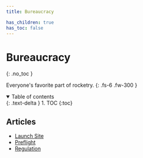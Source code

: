 ```yaml
---
title: Bureaucracy

has_children: true
has_toc: false
---
```


<h1>Bureaucracy</h1>{: .no_toc }

Everyone's favorite part of rocketry.
{: .fs-6 .fw-300 }

<!-- DO NOT MODIFY -->
<details open markdown="block">
  <summary>
    Table of contents
  </summary>
  {: .text-delta }
1. TOC
{:toc}
</details>
<!-- END DO NOT MODIFY -->

## Articles

-   [Launch Site](launch-site.md)
-   [Preflight](preflight.md)
-   [Regulation](regulation.md)
